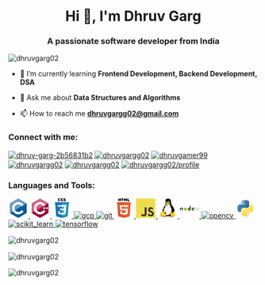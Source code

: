 <h1 align="center">Hi 👋, I'm Dhruv Garg</h1>
<h3 align="center">A passionate software developer from India</h3>

<p align="left"> <img src="https://komarev.com/ghpvc/?username=dhruvgarg02&label=Profile%20views&color=0e75b6&style=flat" alt="dhruvgarg02" /> </p>

- 🌱 I’m currently learning **Frontend Development, Backend Development, DSA**

- 💬 Ask me about **Data Structures and Algorithms**

- 📫 How to reach me **dhruvgargg02@gmail.com**

<h3 align="left">Connect with me:</h3>
<p align="left">
<a href="https://linkedin.com/in/dhruv-garg-2b56831b2" target="blank"><img align="center" src="https://raw.githubusercontent.com/rahuldkjain/github-profile-readme-generator/master/src/images/icons/Social/linked-in-alt.svg" alt="dhruv-garg-2b56831b2" height="30" width="40" /></a>
<a href="https://kaggle.com/dhruvgargg02" target="blank"><img align="center" src="https://raw.githubusercontent.com/rahuldkjain/github-profile-readme-generator/master/src/images/icons/Social/kaggle.svg" alt="dhruvgargg02" height="30" width="40" /></a>
<a href="https://www.codechef.com/users/dhruvgamer99" target="blank"><img align="center" src="https://cdn.jsdelivr.net/npm/simple-icons@3.1.0/icons/codechef.svg" alt="dhruvgamer99" height="30" width="40" /></a>
<a href="https://www.hackerrank.com/dhruvgargg02" target="blank"><img align="center" src="https://raw.githubusercontent.com/rahuldkjain/github-profile-readme-generator/master/src/images/icons/Social/hackerrank.svg" alt="dhruvgargg02" height="30" width="40" /></a>
<a href="https://www.leetcode.com/dhruvgargg02" target="blank"><img align="center" src="https://raw.githubusercontent.com/rahuldkjain/github-profile-readme-generator/master/src/images/icons/Social/leet-code.svg" alt="dhruvgargg02" height="30" width="40" /></a>
<a href="https://auth.geeksforgeeks.org/user/dhruvgargg02/profile" target="blank"><img align="center" src="https://raw.githubusercontent.com/rahuldkjain/github-profile-readme-generator/master/src/images/icons/Social/geeks-for-geeks.svg" alt="dhruvgargg02/profile" height="30" width="40" /></a>
</p>

<h3 align="left">Languages and Tools:</h3>
<p align="left"> <a href="https://www.cprogramming.com/" target="_blank"> <img src="https://raw.githubusercontent.com/devicons/devicon/master/icons/c/c-original.svg" alt="c" width="40" height="40"/> </a> <a href="https://www.w3schools.com/cpp/" target="_blank"> <img src="https://raw.githubusercontent.com/devicons/devicon/master/icons/cplusplus/cplusplus-original.svg" alt="cplusplus" width="40" height="40"/> </a> <a href="https://www.w3schools.com/css/" target="_blank"> <img src="https://raw.githubusercontent.com/devicons/devicon/master/icons/css3/css3-original-wordmark.svg" alt="css3" width="40" height="40"/> </a> <a href="https://cloud.google.com" target="_blank"> <img src="https://www.vectorlogo.zone/logos/google_cloud/google_cloud-icon.svg" alt="gcp" width="40" height="40"/> </a> <a href="https://git-scm.com/" target="_blank"> <img src="https://www.vectorlogo.zone/logos/git-scm/git-scm-icon.svg" alt="git" width="40" height="40"/> </a> <a href="https://www.w3.org/html/" target="_blank"> <img src="https://raw.githubusercontent.com/devicons/devicon/master/icons/html5/html5-original-wordmark.svg" alt="html5" width="40" height="40"/> </a> <a href="https://developer.mozilla.org/en-US/docs/Web/JavaScript" target="_blank"> <img src="https://raw.githubusercontent.com/devicons/devicon/master/icons/javascript/javascript-original.svg" alt="javascript" width="40" height="40"/> </a> <a href="https://www.linux.org/" target="_blank"> <img src="https://raw.githubusercontent.com/devicons/devicon/master/icons/linux/linux-original.svg" alt="linux" width="40" height="40"/> </a> <a href="https://nodejs.org" target="_blank"> <img src="https://raw.githubusercontent.com/devicons/devicon/master/icons/nodejs/nodejs-original-wordmark.svg" alt="nodejs" width="40" height="40"/> </a> <a href="https://opencv.org/" target="_blank"> <img src="https://www.vectorlogo.zone/logos/opencv/opencv-icon.svg" alt="opencv" width="40" height="40"/> </a> <a href="https://www.python.org" target="_blank"> <img src="https://raw.githubusercontent.com/devicons/devicon/master/icons/python/python-original.svg" alt="python" width="40" height="40"/> </a> <a href="https://scikit-learn.org/" target="_blank"> <img src="https://upload.wikimedia.org/wikipedia/commons/0/05/Scikit_learn_logo_small.svg" alt="scikit_learn" width="40" height="40"/> </a> <a href="https://www.tensorflow.org" target="_blank"> <img src="https://www.vectorlogo.zone/logos/tensorflow/tensorflow-icon.svg" alt="tensorflow" width="40" height="40"/> </a> </p>



<p><img align="center" src="https://github-readme-stats.vercel.app/api?username=dhruvgarg02&show_icons=true&locale=en" alt="dhruvgarg02" /></p>


<p><img align="center" src="https://github-readme-stats.vercel.app/api/top-langs?username=dhruvgarg02&show_icons=true&locale=en&layout=compact" alt="dhruvgarg02" /></p>


<p><img align="center" src="https://github-readme-streak-stats.herokuapp.com/?user=dhruvgarg02&" alt="dhruvgarg02" /></p>




